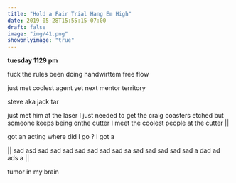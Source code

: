 ```yaml
---
title: "Hold a Fair Trial Hang Em High"
date: 2019-05-28T15:55:15-07:00
draft: false
image: "img/41.png"
showonlyimage: "true"
---
```


**tuesday 1129 pm**


fuck the rules been doing handwirttem free flow

just met coolest agent yet next mentor territory

steve aka jack tar

just met him at the laser I just needed to get the craig coasters etched but someone keeps being onthe cutter I meet the coolest people at the cutter ||

got an acting
where did I go ? I got a

|| sad asd sad sad sad sad sad sad sad sa sad sad sad sad sad a dad ad ads a  ||


tumor in my brain
